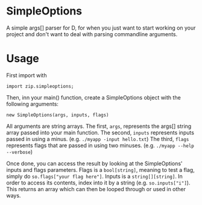 # SimpleOptions

A simple args[] parser for D, for when you just want to start working on your project and don't want to deal with parsing commandline arguments.

# Usage

First import with

`import zip.simpleoptions;`

Then, inn your main() function, create a SimpleOptions object with the following arguments:

`new SimpleOptions(args, inputs, flags)`

All arguments are string arrays. The first, `args`, represents the args[] string array passed into your main function. The second, `inputs` represents inputs passed in using a minus. (e.g. `./myapp -input hello.txt`) The third, `flags` represents flags that are passed in using two minuses. (e.g. `./myapp --help --verbose`)

Once done, you can access the result by looking at the SimpleOptions' inputs and flags parameters. Flags is a `bool[string]`, meaning to test a flag, simply do `so.flags["your flag here"]`. Inputs is a `string[][string]`. In order to access its contents, index into it by a string (e.g. `so.inputs["i"]`). This returns an array which can then be looped through or used in other ways.